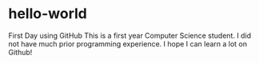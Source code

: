 # hello-world
First Day using GitHub
This is a first year Computer Science student. I did not have much prior programming experience. I hope I can learn a lot on Github!
